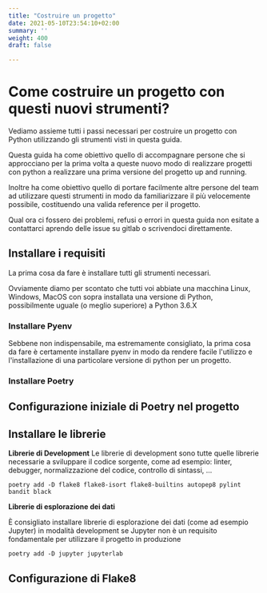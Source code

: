 ```yaml
---
title: "Costruire un progetto"
date: 2021-05-10T23:54:10+02:00
summary: ''
weight: 400
draft: false

---
```


<!-- Hotjar Tracking Code for https://pythonbiellagroup.it -->
<script>
    (function(h,o,t,j,a,r){
        h.hj=h.hj||function(){(h.hj.q=h.hj.q||[]).push(arguments)};
        h._hjSettings={hjid:2847436,hjsv:6};
        a=o.getElementsByTagName('head')[0];
        r=o.createElement('script');r.async=1;
        r.src=t+h._hjSettings.hjid+j+h._hjSettings.hjsv;
        a.appendChild(r);
    })(window,document,'https://static.hotjar.com/c/hotjar-','.js?sv=');
</script>

# Come costruire un progetto con questi nuovi strumenti?

Vediamo assieme tutti i passi necessari per costruire un progetto con Python utilizzando gli strumenti visti in questa guida.

Questa guida ha come obiettivo quello di accompagnare persone che si approcciano per la prima volta a queste nuovo modo di realizzare progetti con python a realizzare una prima versione del progetto up and running.

Inoltre ha come obiettivo quello di portare facilmente altre persone del team ad utilizzare questi strumenti in modo da familiarizzare il più velocemente possibile, costituendo una valida reference per il progetto.

Qual ora ci fossero dei problemi, refusi o errori in questa guida non esitate a contattarci aprendo delle issue su gitlab o scrivendoci direttamente.

## Installare i requisiti

La prima cosa da fare è installare tutti gli strumenti necessari.

Ovviamente diamo per scontato che tutti voi abbiate una macchina Linux, Windows, MacOS con sopra installata una versione di Python, possibilmente uguale (o meglio superiore) a Python 3.6.X

### Installare Pyenv

Sebbene non indispensabile, ma estremamente consigliato, la prima cosa da fare è certamente installare pyenv in modo da rendere facile l'utilizzo e l'installazione di una particolare versione di python per un progetto.

### Installare Poetry


## Configurazione iniziale di Poetry nel progetto


## Installare le librerie
**Librerie di Development**
Le librerie di development sono tutte quelle librerie necessarie a sviluppare il codice sorgente, come ad esempio: linter, debugger, normalizzazione del codice, controllo di sintassi, ...

`poetry add -D flake8 flake8-isort flake8-builtins autopep8 pylint bandit black`

**Librerie di esplorazione dei dati**

È consigliato installare librerie di esplorazione dei dati (come ad esempio Jupyter) in modalità development se Jupyter non è un requisito fondamentale per utilizzare il progetto in produzione

`poetry add -D jupyter jupyterlab`

## Configurazione di Flake8